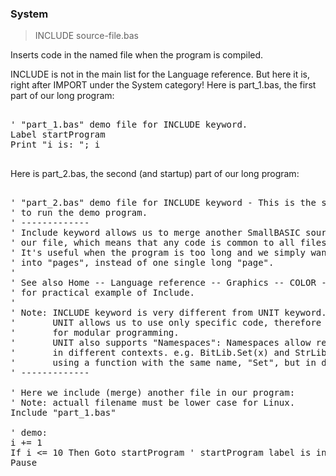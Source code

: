 ### System

> INCLUDE source-file.bas

Inserts code in the named file when the program is compiled. 

INCLUDE is not in the main list for the Language reference. But here it is, right after IMPORT under the System category!
Here is part_1.bas, the first part of our long program:
<pre>

' "part_1.bas" demo file for INCLUDE keyword.
Label startProgram
Print "i is: "; i

</pre>

Here is part_2.bas, the second (and startup) part of our long program:
<pre>

' "part_2.bas" demo file for INCLUDE keyword - This is the startup file
' to run the demo program.
' -------------
' Include keyword allows us to merge another SmallBASIC source file into 
' our file, which means that any code is common to all files.
' It's useful when the program is too long and we simply want to divide it
' into "pages", instead of one single long "page".
' 
' See also Home -- Language reference -- Graphics -- COLOR -- color_const.bas
' for practical example of Include.
'
' Note: INCLUDE keyword is very different from UNIT keyword. 
'       UNIT allows us to use only specific code, therefore it is more suitable 
'       for modular programming.
'       UNIT also supports "Namespaces": Namespaces allow reuse of same names 
'       in different contexts. e.g. BitLib.Set(x) and StrLib.Set(x) are both 
'       using a function with the same name, "Set", but in different contexts.
' -------------

' Here we include (merge) another file in our program:
' Note: actuall filename must be lower case for Linux.
Include "part_1.bas" 

' demo:
i += 1
If i <= 10 Then Goto startProgram ' startProgram label is in part_1.bas
Pause

</pre>

